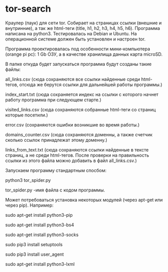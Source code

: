 # tor-search
Краулер (паук) для сети tor. Собирает на страницах ссылки (внешние и внутринние), а так же html-теги (title, h1, h2, h3, h4, h5, h6). 
Программа написана на python3. Тестировалась на Debian и Ubuntu. На операционной системе должен быть установлен и настроен tor.

Программа проектировалась под особенности мини-компьютера (orange pi pc): 1 Gb ОЗУ, а в качестве хранилища данных карта microSD. 

В папке откуда будет запускаться программа будут созданы такие файлы:

 all_links.csv  (сюда сохраняются все ссылки найденные среди html-тегов, отсюда же берутся ссылки для дальнейшей работы программы.) 
 
 index_start.txt (сюда сохраняется индекс на ссылки с которого начнет работу программа при следующем старте.) 
 
 visited_links.csv (сюда сохраняются собранные html-теги со страниц которые посетили.) 
 
 error.csv (сохраняются ошибки возникшие во время работы.) 
 
 domains_counter.csv (сюда сохраняются доменны, а также счетчик сколько ссылок принадлежат этому доменну.) 
 
 links_from_text.txt (сюда сохраняются ссылки найденные в тексте страниц, а не среди html-тегов. После проверки на правильность ссылки из этого файла можно добавить в файл all_links.csv.) 


Запускаем программу стандартным спосбом: 

python3 tor_spider.py

tor_spider.py -имя файла с кодом программы.


Может потребоваться установка некоторых модулей (через apt-get или через pip). Например:

sudo apt-get install python3-pip

sudo apt-get install python3-bs4

sudo apt-get install python3-socks

sudo pip3 install setuptools

sudo pip3 install user_agent

sudo apt-get install python3-lxml

